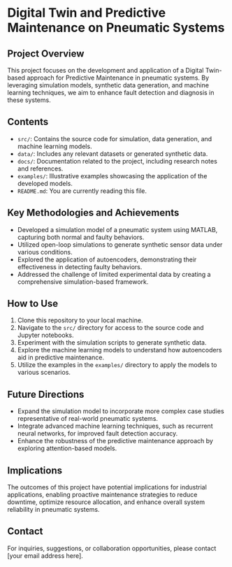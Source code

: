 # Digital Twin and Predictive Maintenance on Pneumatic Systems

## Project Overview
This project focuses on the development and application of a Digital Twin-based approach for Predictive Maintenance in pneumatic systems. By leveraging simulation models, synthetic data generation, and machine learning techniques, we aim to enhance fault detection and diagnosis in these systems.

## Contents
- `src/`: Contains the source code for simulation, data generation, and machine learning models.
- `data/`: Includes any relevant datasets or generated synthetic data.
- `docs/`: Documentation related to the project, including research notes and references.
- `examples/`: Illustrative examples showcasing the application of the developed models.
- `README.md`: You are currently reading this file.

## Key Methodologies and Achievements
- Developed a simulation model of a pneumatic system using MATLAB, capturing both normal and faulty behaviors.
- Utilized open-loop simulations to generate synthetic sensor data under various conditions.
- Explored the application of autoencoders, demonstrating their effectiveness in detecting faulty behaviors.
- Addressed the challenge of limited experimental data by creating a comprehensive simulation-based framework.

## How to Use
1. Clone this repository to your local machine.
2. Navigate to the `src/` directory for access to the source code and Jupyter notebooks.
3. Experiment with the simulation scripts to generate synthetic data.
4. Explore the machine learning models to understand how autoencoders aid in predictive maintenance.
5. Utilize the examples in the `examples/` directory to apply the models to various scenarios.

## Future Directions
- Expand the simulation model to incorporate more complex case studies representative of real-world pneumatic systems.
- Integrate advanced machine learning techniques, such as recurrent neural networks, for improved fault detection accuracy.
- Enhance the robustness of the predictive maintenance approach by exploring attention-based models.

## Implications
The outcomes of this project have potential implications for industrial applications, enabling proactive maintenance strategies to reduce downtime, optimize resource allocation, and enhance overall system reliability in pneumatic systems.

## Contact
For inquiries, suggestions, or collaboration opportunities, please contact [your email address here].

